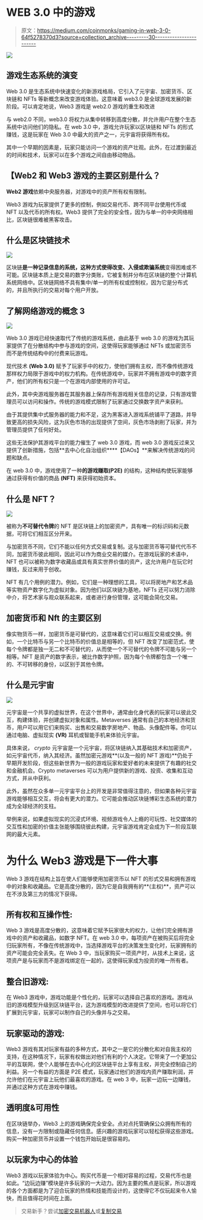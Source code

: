 # WEB 3.0 中的游戏

> 原文：<https://medium.com/coinmonks/gaming-in-web-3-0-64f5278370d3?source=collection_archive---------30----------------------->

![](img/9ea665eb8d6d2a1d288b9402dc85a380.png)

## **游戏生态系统的演变**

Web 3.0 是生态系统中快速变化的新游戏格局，它引入了元宇宙、加密货币、区块链和 NFTs 等新概念来改变游戏体验。这意味着 web3.0 是全球游戏发展的新阶段。可以肯定地说，Web3 游戏是 web2.0 游戏的重生和改进

与 web2.0 不同，web3.0 将权力从集中转移到高度分散，并允许用户在整个生态系统中访问他们的隐私。在 web 3.0 中，游戏允许玩家以区块链和 NFTs 的形式赚钱，这是玩家在 Web 3.0 中最大的资产之一，元宇宙将获得所有权。

其中一个早期的因素是，玩家只能访问一个游戏的资产壮观。此外，在过渡到最近的时间和技术，玩家可以在多个游戏之间自由移动物品。

## 【Web2 和 Web3 游戏的主要区别是什么？

**Web2 游戏**依赖中央服务器，对游戏中的资产所有权有限制。

Web3 游戏为玩家提供了更多的控制，例如交易代币、跨不同平台使用代币或 NFT 以及代币的所有权。Web3 提供了完全的安全性，因为与单一的中央网络相比，区块链很难被黑客攻击。

## 什么是区块链技术

![](img/1e3e2c8daed0b063c6f438a0cdf8a85e.png)

区块链**是一种记录信息的系统，这种方式使得改变、入侵或欺骗系统**变得困难或不可能。区块链本质上是交易的数字分类账，它被复制并分布在区块链的整个计算机系统网络中。区块链网络不具有集中/单一的所有权或控制权，因为它是分布式的，并且所执行的交易对每个用户开放。

## **了解网络游戏的概念 3**

![](img/0dfd686126422802c218c13240607f3c.png)

Web 3.0 游戏已经快速取代了传统的游戏系统，由此基于 web 3.0 的游戏为其玩家提供了在分散结构中参与游戏的空间，这使得玩家能够通过 NFTs 或加密货币而不是传统结构中的付费来玩游戏。

现代技术 **(Web 3.0)** 赋予了玩家手中的权力，使他们拥有主权，而不像传统游戏那样权力局限于游戏中的权力机构。在传统游戏中，玩家并不拥有游戏中的数字资产，他们的所有权只是一个在游戏内部使用的许可证。

此外，其中央游戏服务器在其服务器上保存所有游戏相关信息的记录，只有游戏管理员可以访问和操作。传统的游戏模式限制了玩家通过交换数字资产来获利。

由于其提供集中式服务器的能力和不足，这为黑客进入游戏系统铺平了道路，并导致更高的损失风险，这为灰色市场的出现提供了空间，灰色市场剥削了玩家，并为管理员提供了任何好处。

这些无法保护其游戏平台的能力催生了 web 3.0 游戏，而 web 3.0 游戏反过来又提供了创新措施，包括**去中心化自治组织****【DAOs】**来解决传统游戏的问题和缺点。

在 web 3.0 中，游戏使用了一种**的游戏赚取(P2E)** 的结构，这种结构使玩家能够通过获得有价值的商品 **(NFT)** 来获得初始资本。

## **什么是 NFT**？

![](img/ec04e39e9a0296d1f36e67c05f6fc854.png)

被称为**不可替代令牌**的 NFT 是区块链上的加密资产，具有唯一的标识码和元数据，可将它们相互区分开来。

与加密货币不同，它们不能以任何方式交易或复制。这与加密货币等可替代代币不同，加密货币彼此相同，因此可以作为商业交易的媒介。在游戏玩家的术语中，NFT 也可以被称为数字收藏品或具有真实世界价值的资产，这允许用户在玩它时赚钱，反过来用于创收。

NFT 有几个用例的潜力。例如，它们是一种理想的工具，可以将房地产和艺术品等实物资产数字化为虚拟对象。因为他们以区块链为基地，NFTs 还可以努力消除中介，将艺术家与观众联系起来，或者进行身份管理，这可能会简化交易。

## **加密货币和 Nft 的主要区别**

像实物货币一样，加密货币是可替代的，这意味着它们可以相互交易或交换。例如，一个比特币与另一个比特币的价值总是相等的，但 NFT 改变了加密范式，使每个令牌都是独一无二和不可替代的，从而使一个不可替代的令牌不可能与另一个相等。NFT 是资产的数字表示，被比作数字护照，因为每个令牌都包含一个唯一的、不可转移的身份，以区别于其他令牌。

## **什么是元宇宙**

![](img/6d90d11b5358f4789ffce9e11b0dc889.png)

元宇宙是一个共享的虚拟世界，在这个世界中，通常由化身代表的玩家可以彼此交互，构建体验，并创建虚拟对象和属性。Metaverses 通常有自己的本地经济和货币，用户可以用它们来购买、出售和交易数字房地产、物品、头像配件等。你可以通过电脑、虚拟现实 **(VR)** 耳机或智能手机来体验元宇宙。

具体来说， *crypto* 元宇宙是一个元宇宙，将区块链纳入其基础技术和加密资产，如元宇宙代币，纳入其经济。虽然加密元游戏**(以及一般的 NFT 游戏)**仍处于早期开发阶段，但这些新世界为一般的游戏玩家和爱好者的未来提供了有趣的社交和金融机会。Crypto metaverses 可以为用户提供新的游戏、投资、收集和互动方式，并从中获利。

此外，虽然在众多单一元宇宙平台上的开发是非常值得注意的，但如果各种元宇宙游戏能够相互交互，将会有更大的潜力。它可能会推动区块链博彩生态系统的潜力成为全球经济的支柱。

举例来说，如果虚拟现实的沉浸式环境、视频游戏令人上瘾的可玩性、社交媒体的交互性和加密的价值主张能够围绕彼此构建，元宇宙游戏肯定会成为下一阶段互联网的最大元素。

# **为什么 Web3 游戏是下一件大事**

Web 3 游戏在结构上旨在使人们能够使用加密货币以 NFT 的形式交易和拥有游戏中的对象和收藏品。它是高度分散的，因为它是自我拥有的**(主权)**，资产可以在不涉及第三方的情况下获得。

## **所有权和互操作性:**

Web 3 游戏是高度分散的，这意味着它赋予玩家很大的权力，让他们完全拥有游戏中的资产和收藏品，如数字 NFT。在 web 3.0 中，每项资产在被购买后将完全归玩家所有，不像在传统游戏中，当选择游戏平台的决策发生变化时，玩家拥有的资产可能会完全丢失。在 Web 3 中，当玩家购买一项资产时，从技术上来说，这项资产是与玩家而不是游戏绑定在一起的，这使得玩家成为投资的唯一所有者。

## **整合旧游戏:**

在 Web3 游戏中，游戏功能是个性化的，玩家可以选择自己喜欢的游戏。游戏从旧的游戏模型升级到区块链平台，这为游戏模型的改进提供了空间，也可以将它们扩展到元宇宙，玩家可以制作自己的头像并与之交易。

## **玩家驱动的游戏:**

Web3 游戏有其对玩家有益的多种方式，其中之一是它的分散化和对自我主权的支持，在这种情况下，玩家有权做出对他们有利的个人决定。它带来了一个更加公平的互联网，使个人能够在去中心化的区块链平台上享有主权，并完全控制自己的利益。另一个有益的方面是 P2E 模式，玩家通过他们的游戏内资产赚取利润，并允许他们在元宇宙上玩他们最喜欢的游戏。在 web 3 中，玩家一边玩一边赚钱，并通过这种方式在游戏中赚钱。

## **透明度&可用性**

在区块链举办，Web3 上的游戏确保完全安全。点对点托管确保公众拥有所有的信息，没有一方限制或隐藏任何信息。感兴趣的游戏玩家可以轻松获得这些游戏。购买一种加密货币并设置一个钱包开始玩是很容易的。

## **以玩家为中心的体验**

Web3 游戏以玩家体验为中心。购买代币是一个相对容易的过程，交易代币也是如此。“边玩边赚”模块是许多玩家的一大动力。因为主要的焦点是玩家，所以游戏的各个方面都是为了迎合玩家的热情和技能而设计的，这使得它不仅玩起来令人愉快，而且值得花时间在上面。

> 交易新手？尝试[加密交易机器人](/coinmonks/crypto-trading-bot-c2ffce8acb2a)或[复制交易](/coinmonks/top-10-crypto-copy-trading-platforms-for-beginners-d0c37c7d698c)